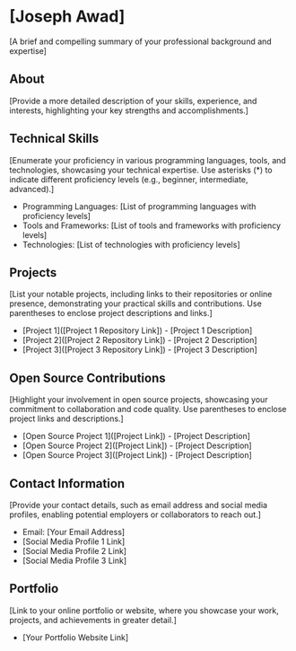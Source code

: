 # [Joseph Awad]

[A brief and compelling summary of your professional background and expertise]

## About

[Provide a more detailed description of your skills, experience, and interests, highlighting your key strengths and accomplishments.]

## Technical Skills

[Enumerate your proficiency in various programming languages, tools, and technologies, showcasing your technical expertise. Use asterisks (*) to indicate different proficiency levels (e.g., beginner, intermediate, advanced).]

* Programming Languages: [List of programming languages with proficiency levels]
* Tools and Frameworks: [List of tools and frameworks with proficiency levels]
* Technologies: [List of technologies with proficiency levels]

## Projects

[List your notable projects, including links to their repositories or online presence, demonstrating your practical skills and contributions. Use parentheses to enclose project descriptions and links.]

* [Project 1]([Project 1 Repository Link]) - [Project 1 Description]
* [Project 2]([Project 2 Repository Link]) - [Project 2 Description]
* [Project 3]([Project 3 Repository Link]) - [Project 3 Description]

## Open Source Contributions

[Highlight your involvement in open source projects, showcasing your commitment to collaboration and code quality. Use parentheses to enclose project links and descriptions.]

* [Open Source Project 1]([Project Link]) - [Project Description]
* [Open Source Project 2]([Project Link]) - [Project Description]
* [Open Source Project 3]([Project Link]) - [Project Description]

## Contact Information

[Provide your contact details, such as email address and social media profiles, enabling potential employers or collaborators to reach out.]

* Email: [Your Email Address]
* [Social Media Profile 1 Link]
* [Social Media Profile 2 Link]
* [Social Media Profile 3 Link]

## Portfolio

[Link to your online portfolio or website, where you showcase your work, projects, and achievements in greater detail.]

* [Your Portfolio Website Link]
